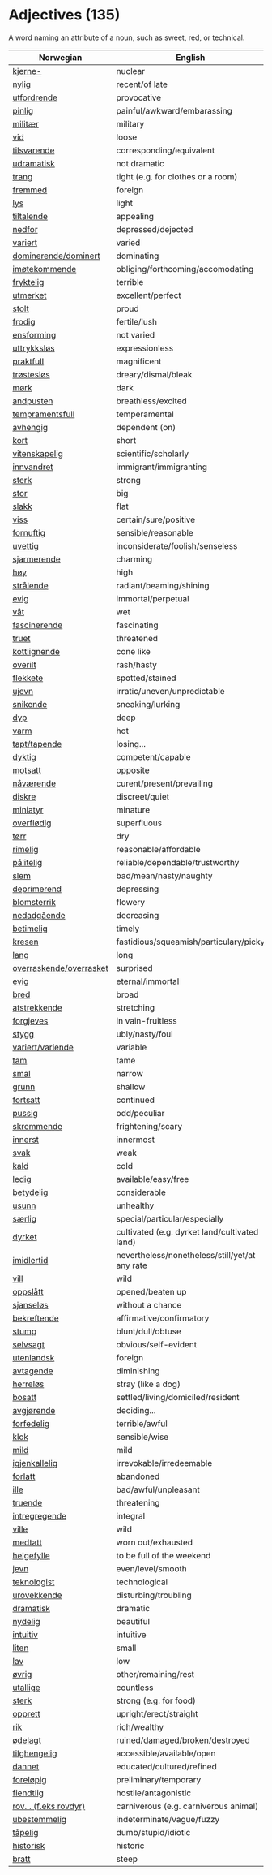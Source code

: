 # Adjectives (135)

A word naming an attribute of a noun, such as sweet, red, or technical.

| Norwegian | English |
| --- | --- |
| [kjerne-](https://www.ordnett.no/search?language=no&phrase=kjerne-) | nuclear |
| [nylig](https://www.ordnett.no/search?language=no&phrase=nylig) | recent/of late |
| [utfordrende](https://www.ordnett.no/search?language=no&phrase=utfordrende) | provocative |
| [pinlig](https://www.ordnett.no/search?language=no&phrase=pinlig) | painful/awkward/embarassing |
| [militær](https://www.ordnett.no/search?language=no&phrase=militær) | military |
| [vid](https://www.ordnett.no/search?language=no&phrase=vid) | loose |
| [tilsvarende](https://www.ordnett.no/search?language=no&phrase=tilsvarende) | corresponding/equivalent |
| [udramatisk](https://www.ordnett.no/search?language=no&phrase=udramatisk) | not dramatic |
| [trang](https://www.ordnett.no/search?language=no&phrase=trang) | tight (e.g. for clothes or a room) |
| [fremmed](https://www.ordnett.no/search?language=no&phrase=fremmed) | foreign |
| [lys](https://www.ordnett.no/search?language=no&phrase=lys) | light |
| [tiltalende](https://www.ordnett.no/search?language=no&phrase=tiltalende) | appealing |
| [nedfor](https://www.ordnett.no/search?language=no&phrase=nedfor) | depressed/dejected |
| [variert](https://www.ordnett.no/search?language=no&phrase=variert) | varied |
| [dominerende/dominert](https://www.ordnett.no/search?language=no&phrase=dominerende/dominert) | dominating |
| [imøtekommende](https://www.ordnett.no/search?language=no&phrase=imøtekommende) | obliging/forthcoming/accomodating |
| [fryktelig](https://www.ordnett.no/search?language=no&phrase=fryktelig) | terrible |
| [utmerket](https://www.ordnett.no/search?language=no&phrase=utmerket) | excellent/perfect |
| [stolt](https://www.ordnett.no/search?language=no&phrase=stolt) | proud |
| [frodig](https://www.ordnett.no/search?language=no&phrase=frodig) | fertile/lush |
| [ensforming](https://www.ordnett.no/search?language=no&phrase=ensforming) | not varied |
| [uttrykksløs](https://www.ordnett.no/search?language=no&phrase=uttrykksløs) | expressionless |
| [praktfull](https://www.ordnett.no/search?language=no&phrase=praktfull) | magnificent |
| [trøstesløs](https://www.ordnett.no/search?language=no&phrase=trøstesløs) | dreary/dismal/bleak |
| [mørk](https://www.ordnett.no/search?language=no&phrase=mørk) | dark |
| [andpusten](https://www.ordnett.no/search?language=no&phrase=andpusten) | breathless/excited |
| [tempramentsfull](https://www.ordnett.no/search?language=no&phrase=tempramentsfull) | temperamental |
| [avhengig](https://www.ordnett.no/search?language=no&phrase=avhengig) | dependent (on) |
| [kort](https://www.ordnett.no/search?language=no&phrase=kort) | short |
| [vitenskapelig](https://www.ordnett.no/search?language=no&phrase=vitenskapelig) | scientific/scholarly |
| [innvandret](https://www.ordnett.no/search?language=no&phrase=innvandret) | immigrant/immigranting |
| [sterk](https://www.ordnett.no/search?language=no&phrase=sterk) | strong |
| [stor](https://www.ordnett.no/search?language=no&phrase=stor) | big |
| [slakk](https://www.ordnett.no/search?language=no&phrase=slakk) | flat |
| [viss](https://www.ordnett.no/search?language=no&phrase=viss) | certain/sure/positive |
| [fornuftig](https://www.ordnett.no/search?language=no&phrase=fornuftig) | sensible/reasonable |
| [uvettig](https://www.ordnett.no/search?language=no&phrase=uvettig) | inconsiderate/foolish/senseless |
| [sjarmerende](https://www.ordnett.no/search?language=no&phrase=sjarmerende) | charming |
| [høy](https://www.ordnett.no/search?language=no&phrase=høy) | high |
| [strålende](https://www.ordnett.no/search?language=no&phrase=strålende) | radiant/beaming/shining |
| [evig](https://www.ordnett.no/search?language=no&phrase=evig) | immortal/perpetual |
| [våt](https://www.ordnett.no/search?language=no&phrase=våt) | wet |
| [fascinerende](https://www.ordnett.no/search?language=no&phrase=fascinerende) | fascinating |
| [truet](https://www.ordnett.no/search?language=no&phrase=truet) | threatened |
| [kottlignende](https://www.ordnett.no/search?language=no&phrase=kottlignende) | cone like |
| [overilt](https://www.ordnett.no/search?language=no&phrase=overilt) | rash/hasty |
| [flekkete](https://www.ordnett.no/search?language=no&phrase=flekkete) | spotted/stained |
| [ujevn](https://www.ordnett.no/search?language=no&phrase=ujevn) | irratic/uneven/unpredictable |
| [snikende](https://www.ordnett.no/search?language=no&phrase=snikende) | sneaking/lurking |
| [dyp](https://www.ordnett.no/search?language=no&phrase=dyp) | deep |
| [varm](https://www.ordnett.no/search?language=no&phrase=varm) | hot |
| [tapt/tapende](https://www.ordnett.no/search?language=no&phrase=tapt/tapende) | losing... |
| [dyktig](https://www.ordnett.no/search?language=no&phrase=dyktig) | competent/capable |
| [motsatt](https://www.ordnett.no/search?language=no&phrase=motsatt) | opposite |
| [nåværende](https://www.ordnett.no/search?language=no&phrase=nåværende) | curent/present/prevailing |
| [diskre](https://www.ordnett.no/search?language=no&phrase=diskre) | discreet/quiet |
| [miniatyr](https://www.ordnett.no/search?language=no&phrase=miniatyr) | minature |
| [overflødig](https://www.ordnett.no/search?language=no&phrase=overflødig) | superfluous |
| [tørr](https://www.ordnett.no/search?language=no&phrase=tørr) | dry |
| [rimelig](https://www.ordnett.no/search?language=no&phrase=rimelig) | reasonable/affordable |
| [pålitelig](https://www.ordnett.no/search?language=no&phrase=pålitelig) | reliable/dependable/trustworthy |
| [slem](https://www.ordnett.no/search?language=no&phrase=slem) | bad/mean/nasty/naughty |
| [deprimerend](https://www.ordnett.no/search?language=no&phrase=deprimerend) | depressing |
| [blomsterrik](https://www.ordnett.no/search?language=no&phrase=blomsterrik) | flowery |
| [nedadgående](https://www.ordnett.no/search?language=no&phrase=nedadgående) | decreasing |
| [betimelig](https://www.ordnett.no/search?language=no&phrase=betimelig) | timely |
| [kresen](https://www.ordnett.no/search?language=no&phrase=kresen) | fastidious/squeamish/particulary/picky |
| [lang](https://www.ordnett.no/search?language=no&phrase=lang) | long |
| [overraskende/overrasket](https://www.ordnett.no/search?language=no&phrase=overraskende/overrasket) | surprised |
| [evig](https://www.ordnett.no/search?language=no&phrase=evig) | eternal/immortal |
| [bred](https://www.ordnett.no/search?language=no&phrase=bred) | broad |
| [atstrekkende](https://www.ordnett.no/search?language=no&phrase=atstrekkende) | stretching |
| [forgjeves](https://www.ordnett.no/search?language=no&phrase=forgjeves) | in vain-fruitless |
| [stygg](https://www.ordnett.no/search?language=no&phrase=stygg) | ubly/nasty/foul |
| [variert/variende](https://www.ordnett.no/search?language=no&phrase=variert/variende) | variable |
| [tam](https://www.ordnett.no/search?language=no&phrase=tam) | tame |
| [smal](https://www.ordnett.no/search?language=no&phrase=smal) | narrow |
| [grunn](https://www.ordnett.no/search?language=no&phrase=grunn) | shallow |
| [fortsatt](https://www.ordnett.no/search?language=no&phrase=fortsatt) | continued |
| [pussig](https://www.ordnett.no/search?language=no&phrase=pussig) | odd/peculiar |
| [skremmende](https://www.ordnett.no/search?language=no&phrase=skremmende) | frightening/scary |
| [innerst](https://www.ordnett.no/search?language=no&phrase=innerst) | innermost |
| [svak](https://www.ordnett.no/search?language=no&phrase=svak) | weak |
| [kald](https://www.ordnett.no/search?language=no&phrase=kald) | cold |
| [ledig](https://www.ordnett.no/search?language=no&phrase=ledig) | available/easy/free |
| [betydelig](https://www.ordnett.no/search?language=no&phrase=betydelig) | considerable |
| [usunn](https://www.ordnett.no/search?language=no&phrase=usunn) | unhealthy |
| [særlig](https://www.ordnett.no/search?language=no&phrase=særlig) | special/particular/especially |
| [dyrket](https://www.ordnett.no/search?language=no&phrase=dyrket) | cultivated (e.g. dyrket land/cultivated land) |
| [imidlertid](https://www.ordnett.no/search?language=no&phrase=imidlertid) | nevertheless/nonetheless/still/yet/at any rate |
| [vill](https://www.ordnett.no/search?language=no&phrase=vill) | wild |
| [oppslått](https://www.ordnett.no/search?language=no&phrase=oppslått) | opened/beaten up |
| [sjanseløs](https://www.ordnett.no/search?language=no&phrase=sjanseløs) | without a chance |
| [bekreftende](https://www.ordnett.no/search?language=no&phrase=bekreftende) | affirmative/confirmatory |
| [stump](https://www.ordnett.no/search?language=no&phrase=stump) | blunt/dull/obtuse |
| [selvsagt](https://www.ordnett.no/search?language=no&phrase=selvsagt) | obvious/self-evident |
| [utenlandsk](https://www.ordnett.no/search?language=no&phrase=utenlandsk) | foreign |
| [avtagende](https://www.ordnett.no/search?language=no&phrase=avtagende) | diminishing |
| [herreløs](https://www.ordnett.no/search?language=no&phrase=herreløs) | stray (like a dog) |
| [bosatt](https://www.ordnett.no/search?language=no&phrase=bosatt) | settled/living/domiciled/resident |
| [avgjørende](https://www.ordnett.no/search?language=no&phrase=avgjørende) | deciding... |
| [forfedelig](https://www.ordnett.no/search?language=no&phrase=forfedelig) | terrible/awful |
| [klok](https://www.ordnett.no/search?language=no&phrase=klok) | sensible/wise |
| [mild](https://www.ordnett.no/search?language=no&phrase=mild) | mild |
| [igjenkallelig](https://www.ordnett.no/search?language=no&phrase=igjenkallelig) | irrevokable/irredeemable |
| [forlatt](https://www.ordnett.no/search?language=no&phrase=forlatt) | abandoned |
| [ille](https://www.ordnett.no/search?language=no&phrase=ille) | bad/awful/unpleasant |
| [truende](https://www.ordnett.no/search?language=no&phrase=truende) | threatening |
| [intregregende](https://www.ordnett.no/search?language=no&phrase=intregregende) | integral |
| [ville](https://www.ordnett.no/search?language=no&phrase=ville) | wild |
| [medtatt](https://www.ordnett.no/search?language=no&phrase=medtatt) | worn out/exhausted |
| [helgefylle](https://www.ordnett.no/search?language=no&phrase=helgefylle) | to be full of the weekend |
| [jevn](https://www.ordnett.no/search?language=no&phrase=jevn) | even/level/smooth |
| [teknologist](https://www.ordnett.no/search?language=no&phrase=teknologist) | technological |
| [urovekkende](https://www.ordnett.no/search?language=no&phrase=urovekkende) | disturbing/troubling |
| [dramatisk](https://www.ordnett.no/search?language=no&phrase=dramatisk) | dramatic |
| [nydelig](https://www.ordnett.no/search?language=no&phrase=nydelig) | beautiful |
| [intuitiv](https://www.ordnett.no/search?language=no&phrase=intuitiv) | intuitive |
| [liten](https://www.ordnett.no/search?language=no&phrase=liten) | small |
| [lav](https://www.ordnett.no/search?language=no&phrase=lav) | low |
| [øvrig](https://www.ordnett.no/search?language=no&phrase=øvrig) | other/remaining/rest |
| [utallige](https://www.ordnett.no/search?language=no&phrase=utallige) | countless |
| [sterk](https://www.ordnett.no/search?language=no&phrase=sterk) | strong (e.g. for food) |
| [opprett](https://www.ordnett.no/search?language=no&phrase=opprett) | upright/erect/straight |
| [rik](https://www.ordnett.no/search?language=no&phrase=rik) | rich/wealthy |
| [ødelagt](https://www.ordnett.no/search?language=no&phrase=ødelagt) | ruined/damaged/broken/destroyed |
| [tilghengelig](https://www.ordnett.no/search?language=no&phrase=tilghengelig) | accessible/available/open |
| [dannet](https://www.ordnett.no/search?language=no&phrase=dannet) | educated/cultured/refined |
| [foreløpig](https://www.ordnett.no/search?language=no&phrase=foreløpig) | preliminary/temporary |
| [fiendtlig](https://www.ordnett.no/search?language=no&phrase=fiendtlig) | hostile/antagonistic |
| [rov... (f.eks rovdyr)](https://www.ordnett.no/search?language=no&phrase=rov...%20(f.eks%20rovdyr)) | carniverous (e.g. carniverous animal) |
| [ubestemmelig](https://www.ordnett.no/search?language=no&phrase=ubestemmelig) | indeterminate/vague/fuzzy |
| [tåpelig](https://www.ordnett.no/search?language=no&phrase=tåpelig) | dumb/stupid/idiotic |
| [historisk](https://www.ordnett.no/search?language=no&phrase=historisk) | historic |
| [bratt](https://www.ordnett.no/search?language=no&phrase=bratt) | steep |

